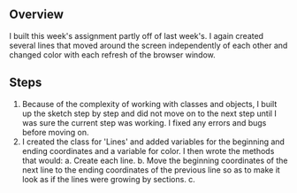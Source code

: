 ## Overview
I built this week's assignment partly off of last week's. I again created several lines that moved around the screen independently of each other and changed color with each refresh of the browser window.

## Steps
1. Because of the complexity of working with classes and objects, I built up the sketch step by step and did not move on to the next step until I was sure the current step was working. I fixed any errors and bugs before moving on.
2. I created the class for 'Lines' and added variables for the beginning and ending coordinates and a variable for color. I then wrote the methods that would:
    a. Create each line.
    b. Move the beginning coordinates of the next line to the ending coordinates of the previous line so as to make it look as if the lines were growing by sections.
    c. 
